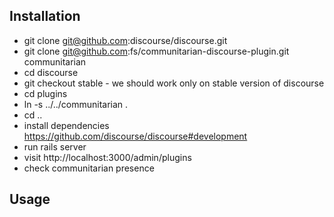 ## Installation

- git clone git@github.com:discourse/discourse.git
- git clone git@github.com:fs/communitarian-discourse-plugin.git communitarian
- cd discourse
- git checkout stable - we should work only on stable version of discourse
- cd plugins
- ln -s ../../communitarian .
- cd ..
- install dependencies https://github.com/discourse/discourse#development
- run rails server
- visit http://localhost:3000/admin/plugins
- check communitarian presence

## Usage
